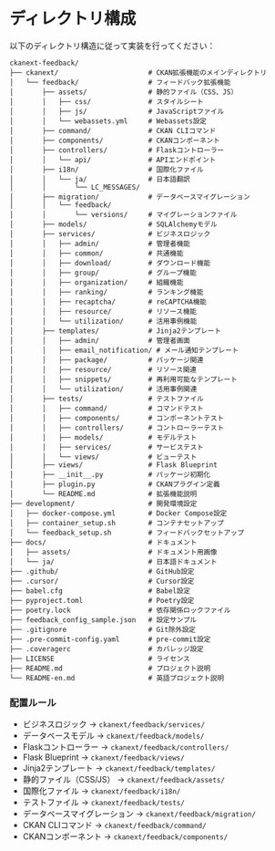 # ディレクトリ構成

以下のディレクトリ構造に従って実装を行ってください：

```
ckanext-feedback/
├── ckanext/                      # CKAN拡張機能のメインディレクトリ
│   └── feedback/                 # フィードバック拡張機能
│       ├── assets/               # 静的ファイル（CSS、JS）
│       │   ├── css/              # スタイルシート
│       │   ├── js/               # JavaScriptファイル
│       │   └── webassets.yml     # Webassets設定
│       ├── command/              # CKAN CLIコマンド
│       ├── components/           # CKANコンポーネント
│       ├── controllers/          # Flaskコントローラー
│       │   └── api/              # APIエンドポイント
│       ├── i18n/                 # 国際化ファイル
│       │   └── ja/               # 日本語翻訳
│       │       └── LC_MESSAGES/
│       ├── migration/            # データベースマイグレーション
│       │   └── feedback/
│       │       └── versions/     # マイグレーションファイル
│       ├── models/               # SQLAlchemyモデル
│       ├── services/             # ビジネスロジック
│       │   ├── admin/            # 管理者機能
│       │   ├── common/           # 共通機能
│       │   ├── download/         # ダウンロード機能
│       │   ├── group/            # グループ機能
│       │   ├── organization/     # 組織機能
│       │   ├── ranking/          # ランキング機能
│       │   ├── recaptcha/        # reCAPTCHA機能
│       │   ├── resource/         # リソース機能
│       │   └── utilization/      # 活用事例機能
│       ├── templates/            # Jinja2テンプレート
│       │   ├── admin/            # 管理者画面
│       │   ├── email_notification/ # メール通知テンプレート
│       │   ├── package/          # パッケージ関連
│       │   ├── resource/         # リソース関連
│       │   ├── snippets/         # 再利用可能なテンプレート
│       │   └── utilization/      # 活用事例関連
│       ├── tests/                # テストファイル
│       │   ├── command/          # コマンドテスト
│       │   ├── components/       # コンポーネントテスト
│       │   ├── controllers/      # コントローラーテスト
│       │   ├── models/           # モデルテスト
│       │   ├── services/         # サービステスト
│       │   └── views/            # ビューテスト
│       ├── views/                # Flask Blueprint
│       ├── __init__.py           # パッケージ初期化
│       ├── plugin.py             # CKANプラグイン定義
│       └── README.md             # 拡張機能説明
├── development/                  # 開発環境設定
│   ├── docker-compose.yml        # Docker Compose設定
│   ├── container_setup.sh        # コンテナセットアップ
│   └── feedback_setup.sh         # フィードバックセットアップ
├── docs/                         # ドキュメント
│   ├── assets/                   # ドキュメント用画像
│   └── ja/                       # 日本語ドキュメント
├── .github/                      # GitHub設定
├── .cursor/                      # Cursor設定
├── babel.cfg                     # Babel設定
├── pyproject.toml                # Poetry設定
├── poetry.lock                   # 依存関係ロックファイル
├── feedback_config_sample.json   # 設定サンプル
├── .gitignore                    # Git除外設定
├── .pre-commit-config.yaml       # pre-commit設定
├── .coveragerc                   # カバレッジ設定
├── LICENSE                       # ライセンス
├── README.md                     # プロジェクト説明
└── README-en.md                  # 英語プロジェクト説明
```

### 配置ルール
- ビジネスロジック → `ckanext/feedback/services/`
- データベースモデル → `ckanext/feedback/models/`
- Flaskコントローラー → `ckanext/feedback/controllers/`
- Flask Blueprint → `ckanext/feedback/views/`
- Jinja2テンプレート → `ckanext/feedback/templates/`
- 静的ファイル（CSS/JS） → `ckanext/feedback/assets/`
- 国際化ファイル → `ckanext/feedback/i18n/`
- テストファイル → `ckanext/feedback/tests/`
- データベースマイグレーション → `ckanext/feedback/migration/`
- CKAN CLIコマンド → `ckanext/feedback/command/`
- CKANコンポーネント → `ckanext/feedback/components/`
